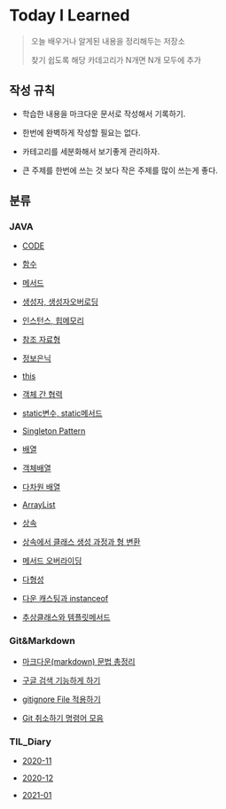 Today I Learned
==

>오늘 배우거나 알게된 내용을 정리해두는 저장소
>
>찾기 쉽도록 해당 카데고리가 N개면 N개 모두에 추가



## 작성 규칙

* 학습한 내용을 마크다운 문서로 작성해서 기록하기.

* 한번에 완벽하게 작성할 필요는 없다.

* 카테고리를 세분화해서 보기좋게 관리하자.

* 큰 주제를 한번에 쓰는 것 보다 작은 주제를 많이 쓰는게 좋다.

  


## 분류

### JAVA

* [CODE][JAVA0]

[JAVA0]:https://github.com/goheeji/TIL/tree/master/JAVA/code

* [함수][ JAVA1]

[JAVA1]:https://github.com/goheeji/TIL/blob/master/JAVA/function.md

* [메서드][ JAVA2]

[JAVA2]:https://github.com/goheeji/TIL/blob/master/JAVA/method.md

* [생성자, 생성자오버로딩][ JAVA3]

[JAVA3]:https://github.com/goheeji/TIL/blob/master/JAVA/constructor%26constructor-overroding.md

* [인스턴스, 힙메모리][ JAVA4]

[JAVA4]:https://github.com/goheeji/TIL/blob/master/JAVA/Instance%26heap-memory.md

* [참조 자료형][ JAVA5]

[JAVA5]:https://github.com/goheeji/TIL/blob/master/JAVA/reference-data-type.md

* [정보은닉][ JAVA6]

[JAVA6]:https://github.com/goheeji/TIL/blob/master/JAVA/information-hiding.md

* [this][ JAVA7]

[JAVA7]:https://github.com/goheeji/TIL/blob/master/JAVA/this.md

* [객체 간 협력][ JAVA8]

[JAVA8]:https://github.com/goheeji/TIL/blob/master/JAVA/cooperation.md

* [static변수, static메서드][ JAVA9]

[JAVA9]:https://github.com/goheeji/TIL/blob/master/JAVA/static-variable%26static-method.md

* [Singleton Pattern][ JAVA10]

[JAVA10]:https://github.com/goheeji/TIL/blob/master/JAVA/singleton-Pattern.md

* [배열][ JAVA11]

[JAVA11]:https://github.com/goheeji/TIL/blob/master/JAVA/array.md

* [객체배열][ JAVA12]

[JAVA12]:https://github.com/goheeji/TIL/blob/master/JAVA/array-of-objects.md

* [다차원 배열][ JAVA13]

[JAVA13]:https://github.com/goheeji/TIL/blob/master/JAVA/multi-dimensional-arrays.md

* [ArrayList][ JAVA14]

[JAVA14]:https://github.com/goheeji/TIL/blob/master/JAVA/ArrayList.md

* [상속][ JAVA15]

[JAVA15]:https://github.com/goheeji/TIL/blob/master/JAVA/inheritance.md

* [상속에서 클래스 생성 과정과 형 변환][ JAVA16]

[JAVA16]:https://github.com/goheeji/TIL/blob/master/JAVA/%EC%83%81%EC%86%8D%EC%97%90%EC%84%9C%20%ED%81%B4%EB%9E%98%EC%8A%A4%20%EC%83%9D%EC%84%B1%EA%B3%BC%EC%A0%95%EA%B3%BC%20%ED%98%95%20%EB%B3%80%ED%99%98.md

* [메서드 오버라이딩][ JAVA17]

[JAVA17]:https://github.com/goheeji/TIL/blob/master/JAVA/method-overriding.md

* [다형성][ JAVA18]

[JAVA18]:https://github.com/goheeji/TIL/blob/master/JAVA/polymorphism.md

* [다운 캐스팅과 instanceof][ JAVA19]

[JAVA19]:https://github.com/goheeji/TIL/blob/master/JAVA/%EB%8B%A4%EC%9A%B4%20%EC%BA%90%EC%8A%A4%ED%8C%85%EA%B3%BC%20instanceof.md

* [추상클래스와 템플릿메서드][ JAVA20]

[JAVA20]:https://github.com/goheeji/TIL/blob/master/JAVA/abstract-class.md



### Git&Markdown

* [마크다운(markdown) 문법 총정리][Git&Markdown1]

[Git&Markdown1]:https://github.com/goheeji/TIL/blob/master/git%26markdown/%EB%A7%88%ED%81%AC%EB%8B%A4%EC%9A%B4(markdown)%20%EB%AC%B8%EB%B2%95%20%EC%B4%9D%EC%A0%95%EB%A6%AC.md

* [구글 검색 기능하게 하기][Git&Markdown2]

[Git&Markdown2]:https://github.com/goheeji/TIL/blob/master/git%26markdown/%EA%B5%AC%EA%B8%80%20%EA%B2%80%EC%83%89%20%EA%B0%80%EB%8A%A5%ED%95%98%EA%B2%8C%20%ED%95%98%EA%B8%B0.md

* [gitignore File 적용하기][Git&Markdown3]

[Git&Markdown3]:https://github.com/goheeji/TIL/blob/master/git%26markdown/gitignore%20File%20%EC%A0%81%EC%9A%A9%ED%95%98%EA%B8%B0.md

* [Git 취소하기 명령어 모음][Git&Markdown4]

[Git&Markdown4]:https://github.com/goheeji/TIL/blob/master/git%26markdown/Git%20%EC%B7%A8%EC%86%8C%ED%95%98%EA%B8%B0%20%EB%AA%85%EB%A0%B9%EC%96%B4%20%EB%AA%A8%EC%9D%8C.md




### TIL_Diary
* [2020-11][TIL_Diary1]

[TIL_Diary1]: https://github.com/goheeji/TIL/tree/master/TIL_Diary/2020-11


* [2020-12][TIL_Diary2]

[TIL_Diary2]: https://github.com/goheeji/TIL/tree/master/TIL_Diary/2020-12


* [2021-01][TIL_Diary3]

[TIL_Diary3]: 
https://github.com/goheeji/TIL/tree/master/TIL_Diary/2021-01